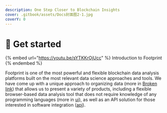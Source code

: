 ```yaml
---
description: One Step Closer to Blockchain Insights
cover: .gitbook/assets/Docs封面图2-1.jpg
coverY: 0
---
```


# 👣 Get started

{% embed url="https://youtu.be/sYTKKrOjUcc" %}
Introduction to Footprint
{% endembed %}

Footprint is one of the most powerful and flexible blockchain data analysis platforms built on the most relevant data science approaches and tools. We have come up with a unique approach to organizing data (more in [Broken link](broken-reference "mention")) that allows us to present a variety of products, including a flexible browser-based data analysis tool that does not require knowledge of any programming languages (more in [ui](changelog/ui/ "mention")), as well as an API solution for those interested in software integration ([api](guides/api/ "mention")).
